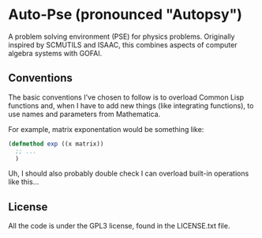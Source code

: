 # Auto-Pse (pronounced "Autopsy")

A problem solving environment (PSE) for physics problems. Originally
inspired by SCMUTILS and ISAAC, this combines aspects of computer
algebra systems with GOFAI.

## Conventions

The basic conventions I've chosen to follow is to overload Common Lisp
functions and, when I have to add new things (like integrating
functions), to use names and parameters from Mathematica. 

For example, matrix exponentation would be something like:

```lisp
(defmethod exp ((x matrix))
  ;; ...
  )
```

Uh, I should also probably double check I can overload built-in
operations like this...

## License

All the code is under the GPL3 license, found in the LICENSE.txt file. 


